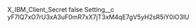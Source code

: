 <?xml version="1.0" encoding="UTF-8"?>
<CustomMetadata xmlns="http://soap.sforce.com/2006/04/metadata" xmlns:xsi="http://www.w3.org/2001/XMLSchema-instance" xmlns:xsd="http://www.w3.org/2001/XMLSchema">
    <label>X_IBM_Client_Secret</label>
    <protected>false</protected>
    <values>
        <field>Setting__c</field>
        <value xsi:type="xsd:string">yF7lQ7xO7rU3xA3uF0mR7xX7jT3xM4qE7gV5yH2sR5iY0iO3lU</value>
    </values>
</CustomMetadata>
